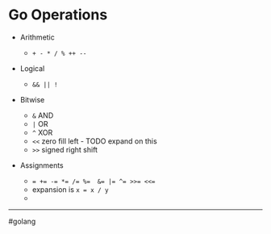 # Go Operations

- Arithmetic

  - `+ - * / % ++ --`

- Logical

  - `&& || !`

- Bitwise

  - `&` AND
  - `|` OR
  - `^` XOR
  - `<<` zero fill left - TODO expand on this
  - `>>` signed right shift

- Assignments

  - `= += -= *= /= %=  &= |= ^= >>= <<=`
  - expansion is `x = x / y`
  -

---

#golang
